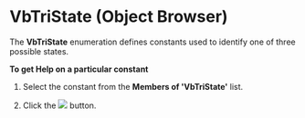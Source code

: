
# VbTriState (Object Browser)

The  **VbTriState** enumeration defines constants used to identify one of three possible states.

 **To get Help on a particular constant**




1. Select the constant from the  **Members of 'VbTriState'** list.
    
2. Click the 
![](../images/but_help_ZA01201583.gif) button.
    

